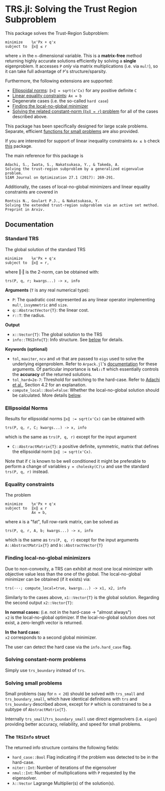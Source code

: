 # TRS.jl: Solving the Trust Region Subproblem

This package solves the Trust-Region Subproblem:
```
minimize    ½x'Px + q'x
subject to  ‖x‖ ≤ r
```
where `x` in the `n-`dimensional variable. This is a **matrix-free** method returning highly accurate solutions efficiently by solving a **single** eigenproblem. It accesses `P` *only* via matrix multiplications (i.e. via `mul!`), so it can take full advantage of `P`'s structure/sparsity.

Furthermore, the following extensions are supported:
* [Ellipsoidal norms](#ellipsoidal-norms): `‖x‖ = sqrt(x'Cx)` for any positive definite `C`
* [Linear equality constraints](#equality-constraints): `Ax = b`
* Degenerate cases (i.e. the so-called `hard case`)
* [Finding the local-no-global minimizer](#finding-local-no-global-minimizers)
* [Solving the related constant-norm (`‖x‖ = r`) problem](#solving-constant-norm-problems) for all of the cases described above.

This package has been specifically designed for large scale problems. Separate, efficient [functions for small problems](#solving-small-problems) are also provided.

If you are interested for support of linear inequality constraints `Ax ≤ b` check [this](https://no-link-yet.com) package.

The main reference for this package is
```
Adachi, S., Iwata, S., Nakatsukasa, Y., & Takeda, A.
Solving the trust-region subproblem by a generalized eigenvalue problem.
SIAM Journal on Optimization 27.1 (2017): 269-291.
```
Additionally, the cases of local-no-global minimizers and linear equality constraints are covered in
```
Rontsis N., Goulart P.J., & Nakatsukasa, Y.
Solving the extended trust-region subproblem via an active set method.
Preprint in Arxiv.
```

## Documentation
### Standard TRS
The global solution of the standard TRS
```
minimize    ½x'Px + q'x
subject to  ‖x‖ = r,
```
where ‖·‖ is the 2-norm, can be obtained with:
```
trs(P, q, r; kwargs...) -> x, info
```
**Arguments** (`T` is any real numerical type):
* `P`: The quadratic cost represented as any linear operator implementing `mul!`, `issymmetric` and `size`.
* `q::AbstractVector{T}`: the linear cost.
* `r::T`: the radius.

**Output**
* `x::Vector{T}`: The global solution to the TRS
* `info::TRSInfo{T}`: Info structure. See [below](#the-trsinfo-struct) for details.

**Keywords (optional)**
* `tol`, `maxiter`, `ncv` and `v0` that are passed to `eigs` used to solve the underlying eigenproblem. Refer to `Arpack.jl`'s [documentation](https://julialinearalgebra.github.io/Arpack.jl/stable/) for these arguments. Of particular importance is **`tol::T`** which essentially controls the **accuracy** of the returned solutions.
* `tol_hard=2e-7`: Threshold for switching to the hard-case. Refer to [Adachi et al.](https://epubs.siam.org/doi/pdf/10.1137/16M1058200), Section 4.2 for an explanation.
* `compute_local::Bool=False`: Whether the local-no-global solution should be calculated. More details [below](#finding-local-no-global-minimizers).

### Ellipsoidal Norms
Results for ellipsoidal norms `‖x‖ := sqrt(x'Cx)` can be obtained with
```
trs(P, q, r, C; kwargs...) -> x, info
```
which is the same as `trs(P, q, r)` except for the input argument
* `C::AbstractMatrix{T}`: a positive definite, symmetric, matrix that defines the ellipsoidal norm `‖x‖ := sqrt(x'Cx)`.

Note that if `C` is known to be well conditioned it might be preferable to perform a change of variables `y = cholesky(C)\x` and use the standard `trs(P, q, r)` instead.

### Equality constraints
The problem
```
minimize    ½x'Px + q'x
subject to  ‖x‖ ≤ r
            Ax = b,
```
where `A` is a "fat", full row-rank matrix, can be solved as
```
trs(P, q, r, A, b; kwargs...) -> x, info
```
which is the same as `trs(P, q, r)` except for the input arguments `A::AbstractMatrix{T}` and `b::AbstractVector{T}`

### Finding local-no-global minimizers
Due to non-convexity, a TRS can exhibit at most one local minimizer with objective value less than the one of the global. The local-no-global minimizer can be obtained (if it exists) via:
```
trs(···; compute_local=true, kwargs...) -> x1, x2, info
```
Similarly to the cases above, `x1::Vector{T}` is the global solution. Regarding the second output `x2::Vector{T}`:

**In normal cases:** (i.e. not in the hard-case -> "almost always")  
`x2` is the local-no-global optimizer. If the local-no-global solution does not exist, a zero-length vector is returned.

**In the hard case:**  
`x2` corresponds to a second global minimizer.

The user can detect the hard case via the `info.hard_case` flag.


### Solving constant-norm problems
Simply use `trs_boundary` instead of `trs`.

### Solving small problems
Small problems (say for `n < 20`) should be solved with `trs_small` and `trs_boundary_small`, which have identical definitions with `trs` and `trs_boundary` described above, except for `P` which is constrained to be a subtype of `AbstractMatrix{T}`.

Internally `trs_small`/`trs_boundary_small` use direct eigensolvers (i.e. `eigen`) providing better accuracy, reliability, and speed for small problems.

### The `TRSInfo` struct
The returned info structure contains the following fields:
* `hard_case::Bool` Flag indicating if the problem was detected to be in the hard-case.
* `niter::Int`:  Number of iterations of the eigensolver
* `nmul::Int`:   Number of multiplications with `P` requested by the eigensolver.
* `λ::Vector` Lagrange Multiplier(s) of the solution(s).